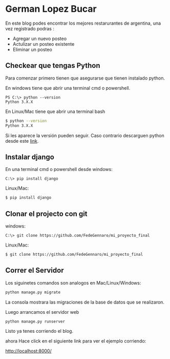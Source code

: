 # German Lopez Bucar

En este blog podes encontrar los mejores restarurantes de argentina, una vez registrado podras : 

- Agregar un nuevo posteo
- Actulizar un posteo existente
- Eliminar un posteo

## Checkear que tengas Python

Para comenzar primero tienen que asegurarse que tienen instalado python.

En windows tiene que abrir una terminal cmd o powershell.

```PS
PS C:\> python --version
Python 3.X.X 
```

En Linux/Mac tiene que abrir una terminal bash

```bash
$ python --version
Python 3.X.X 
```

Si les aparece la versión pueden seguir. Caso contrario descarguen python desde este [link](https://www.python.org/downloads/).

## Instalar django

En una terminal cmd o powershell desde windows:

```PS
C:\> pip install django
```

Linux/Mac:

```bash
$ pip install django
```

## Clonar el projecto con git

windows:

```PS
C:\> git clone https://github.com/FedeGennaro/mi_proyecto_final
```

Linux/Mac:
```bash
$ git clone https://github.com/FedeGennaro/mi_proyecto_final
```

## Correr el Servidor

Los siguinetes comandos son analogos en Mac/Linux/Windows:

```bash
python manage.py migrate
```
La consola mostrara las migraciones de la base de datos que se realizaron.

Luego arrancamos el servidor web

```bash
python manage.py runserver
```
Listo ya tenes corriendo el blog.

ahora Hace click en el siguiente link para ver el ejemplo corriendo: 

[http://localhost:8000/](http://127.0.0.1:8000/blog/index)
